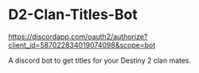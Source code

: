 # D2-Clan-Titles-Bot

https://discordapp.com/oauth2/authorize?client_id=587022834019074098&scope=bot

A discord bot to get titles for your Destiny 2 clan mates.